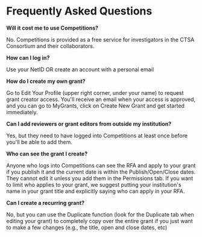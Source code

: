 # Frequently Asked Questions

**Will it cost me to use Competitions?**

No. Competitions is provided as a free service for investigators in the CTSA Consortium and their collaborators.

**How can I log in?**

Use your NetID OR create an account with a personal email 

**How do I create my own grant?**

Go to Edit Your Profile (upper right corner, under your name) to request grant creator access. You'll receive an email when your access is approved, and you can go to MyGrants, click on Create New Grant and get started immediately. 

**Can I add reviewers or grant editors from outside my institution?**

Yes, but they need to have logged into Competitions at least once before you'll be able to add them.

**Who can see the grant I create?**

Anyone who logs into Competitions can see the RFA and apply to your grant if you publish it and the current date is within the Publish/Open/Close dates. They cannot edit it unless you add them in the Permissions tab. If you want to limit who applies to your grant, we suggest putting your institution's name in your grant title and explicitly saying who can apply in your RFA.

**Can I create a recurring grant?**

No, but you can use the Duplicate function (look for the Duplicate tab when editing your grant) to completely copy over the entire grant if you just want to make a few changes (e.g., the title, open and close dates, etc)


